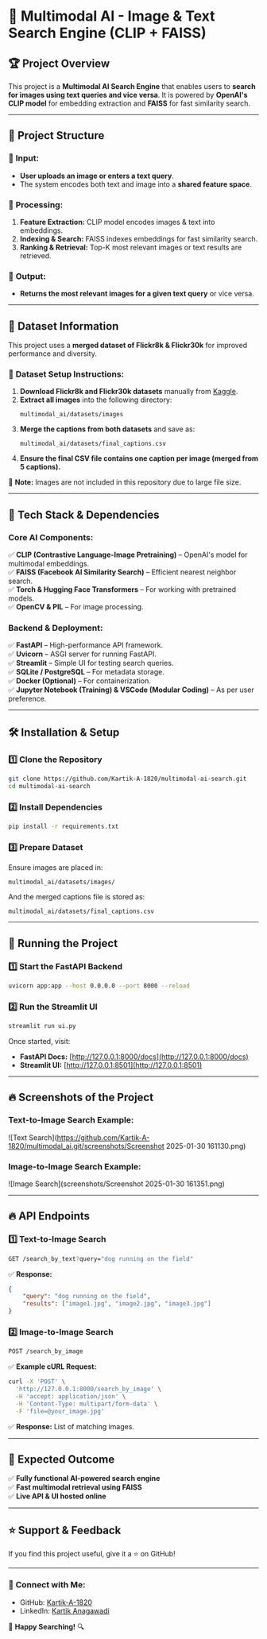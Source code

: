 # 📌 Multimodal AI - Image & Text Search Engine (CLIP + FAISS)

## 🏆 **Project Overview**
This project is a **Multimodal AI Search Engine** that enables users to **search for images using text queries and vice versa**. It is powered by **OpenAI's CLIP model** for embedding extraction and **FAISS** for fast similarity search.

---

## 📂 **Project Structure**

### 🔹 **Input:**
- **User uploads an image or enters a text query**.
- The system encodes both text and image into a **shared feature space**.

### 🔹 **Processing:**
1. **Feature Extraction:** CLIP model encodes images & text into embeddings.
2. **Indexing & Search:** FAISS indexes embeddings for fast similarity search.
3. **Ranking & Retrieval:** Top-K most relevant images or text results are retrieved.

### 🔹 **Output:**
- **Returns the most relevant images for a given text query** or vice versa.

---

## 📌 **Dataset Information**
This project uses a **merged dataset of Flickr8k & Flickr30k** for improved performance and diversity.

### 🔹 **Dataset Setup Instructions:**
1. **Download Flickr8k and Flickr30k datasets** manually from [Kaggle](https://www.kaggle.com/datasets).
2. **Extract all images** into the following directory:
   ```
   multimodal_ai/datasets/images
   ```
3. **Merge the captions from both datasets** and save as:
   ```
   multimodal_ai/datasets/final_captions.csv
   ```
4. **Ensure the final CSV file contains one caption per image (merged from 5 captions).**

🔹 **Note:** Images are not included in this repository due to large file size.

---

## 📌 **Tech Stack & Dependencies**

### **Core AI Components:**
✅ **CLIP (Contrastive Language-Image Pretraining)** – OpenAI's model for multimodal embeddings.  
✅ **FAISS (Facebook AI Similarity Search)** – Efficient nearest neighbor search.  
✅ **Torch & Hugging Face Transformers** – For working with pretrained models.  
✅ **OpenCV & PIL** – For image processing.  

### **Backend & Deployment:**
✅ **FastAPI** – High-performance API framework.  
✅ **Uvicorn** – ASGI server for running FastAPI.  
✅ **Streamlit** – Simple UI for testing search queries.  
✅ **SQLite / PostgreSQL** – For metadata storage.  
✅ **Docker (Optional)** – For containerization.  
✅ **Jupyter Notebook (Training) & VSCode (Modular Coding)** – As per user preference.  

---

## 🛠️ **Installation & Setup**

### **1️⃣ Clone the Repository**
```bash
git clone https://github.com/Kartik-A-1820/multimodal-ai-search.git
cd multimodal-ai-search
```

### **2️⃣ Install Dependencies**
```bash
pip install -r requirements.txt
```

### **3️⃣ Prepare Dataset**
Ensure images are placed in:
```
multimodal_ai/datasets/images/
```
And the merged captions file is stored as:
```
multimodal_ai/datasets/final_captions.csv
```

---

## 🚀 **Running the Project**

### **1️⃣ Start the FastAPI Backend**
```bash
uvicorn app:app --host 0.0.0.0 --port 8000 --reload
```

### **2️⃣ Run the Streamlit UI**
```bash
streamlit run ui.py
```

Once started, visit:
- **FastAPI Docs:** [http://127.0.0.1:8000/docs](http://127.0.0.1:8000/docs)
- **Streamlit UI:** [http://127.0.0.1:8501](http://127.0.0.1:8501)

---

## 🔥 **Screenshots of the Project**

### **Text-to-Image Search Example:**
![Text Search](https://github.com/Kartik-A-1820/multimodal_ai.git/screenshots/Screenshot 2025-01-30 161130.png)

### **Image-to-Image Search Example:**
![Image Search](screenshots/Screenshot 2025-01-30 161351.png)

---

## 🔥 **API Endpoints**

### **1️⃣ Text-to-Image Search**
```bash
GET /search_by_text?query="dog running on the field"
```
✅ **Response:**
```json
{
    "query": "dog running on the field",
    "results": ["image1.jpg", "image2.jpg", "image3.jpg"]
}
```

### **2️⃣ Image-to-Image Search**
```bash
POST /search_by_image
```
✅ **Example cURL Request:**
```bash
curl -X 'POST' \
  'http://127.0.0.1:8000/search_by_image' \
  -H 'accept: application/json' \
  -H 'Content-Type: multipart/form-data' \
  -F 'file=@your_image.jpg'
```
✅ **Response:** List of matching images.

---

## 🎯 **Expected Outcome**
✅ **Fully functional AI-powered search engine**  
✅ **Fast multimodal retrieval using FAISS**  
✅ **Live API & UI hosted online**

---

## ⭐ **Support & Feedback**
If you find this project useful, give it a ⭐ on GitHub!

---

### 🔗 **Connect with Me:**
- GitHub: [Kartik-A-1820](https://github.com/Kartik-A-1820)
- LinkedIn: [Kartik Anagawadi](https://www.linkedin.com/in/kartik-anagawadi-4b33a81b6/)

🚀 **Happy Searching!** 🔍
